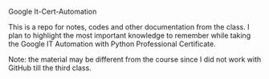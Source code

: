 Google It-Cert-Automation

This is a repo for notes, codes and other documentation from the class. I plan to highlight the most important knowledge to remember while taking the 
Google IT Automation with Python Professional Certificate.

Note:  the material may be different from the course since I did not work with GitHub till the third class.
